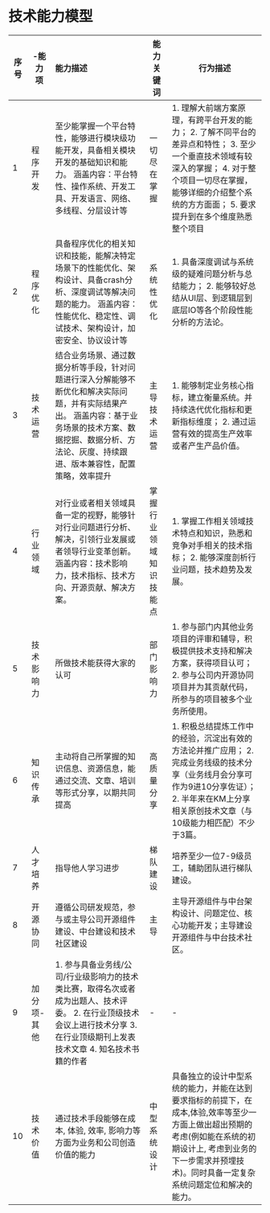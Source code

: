 # 技术能力模型



| 序号 | -能力项        | 能力描述                                                     | 能力关键词             | 行为描述                                                     |
| ---- | -------------- | :----------------------------------------------------------- | ---------------------- | ------------------------------------------------------------ |
| 1    | 程序<br />开发 | 至少能掌握一个平台特性，能够进行模块级功能开发，具备相关模块开发的基础知识和能力。 涵盖内容：平台特性、操作系统、开发工具、开发语言、网络、多线程、分层设计等 | 一切尽<br />在掌握     | 1. 理解大前端方案原理，有跨平台开发的能力； 2. 了解不同平台的差异点和特性； 3. 至少一个垂直技术领域有较深入的掌握； 4. 对于整个项目一切尽在掌握，能够详细的介绍整个系统的方方面面； 5. 要求提升到在多个维度熟悉整个项目 |
| 2    | 程序优化       | 具备程序优化的相关知识和技能，能解决特定场景下的性能优化、架构设计、具备crash分析、深度调试等解决问题的能力。 涵盖内容：性能优化、稳定性、调试技术、架构设计，加密安全、协议设计等 | 系统性优化             | 1. 具备深度调试与系统级的疑难问题分析与总结能力； 2. 能够较好总结从UI层、到逻辑层到底层IO等各个阶段性能分析的方法论。 |
| 3    | 技术运营       | 结合业务场景、通过数据分析等手段，针对问题进行深入分解能够不断优化和解决实际问题，并有实际结果产出。 涵盖内容：基于业务场景的技术方案、数据挖掘、数据分析、方法论、灰度、持续跟进、版本兼容性，配置策略，效率提升 | 主导技术运营           | 1. 能够制定业务核心指标，建立衡量系统。并持续迭代优化指标和更新指标维度； 2. 通过运营有效的提高生产效率或者产生产品价值。 |
| 4    | 行业领域       | 对行业或者相关领域具备一定的视野，能够针对行业问题进行分析、解决，引领行业发展或者领导行业变革创新。 涵盖内容：技术影响力，技术指标、技术方向、开源贡献、解决方案。 | 掌握行业领域知识技能点 | 1. 掌握工作相关领域技术特点和知识，熟悉和竞争对手相关的技术指标； 2. 能够深度剖析行业问题，技术趋势及发展。 |
| 5    | 技术影响力     | 所做技术能获得大家的认可                                     | 部门影响力             | 1. 参与部门内其他业务项目的评审和辅导，积极提供技术支持和解决方案，获得项目认可； 2. 参与公司内开源协同项目并为其贡献代码，所参与的项目被多个业务所使用。 |
| 6    | 知识传承       | 主动将自己所掌握的知识信息、资源信息，能通过交流、文章、培训等形式分享，以期共同提高 | 高质量分享             | 1. 积极总结提炼工作中的经验，沉淀出有效的方法论并推广应用； 2. 完成业务线级的技术分享（业务线月会分享可作为9进10分享佐证）； 2. 半年来在KM上分享相关原创技术文章（与10级能力相匹配）不少于3篇。 |
| 7    | 人才培养       | 指导他人学习进步                                             | 梯队建设               | 培养至少一位7-9级员工，辅助团队进行梯队建设。                |
| 8    | 开源协同       | 遵循公司研发规范，参与或主导公司开源组件建设、中台建设和技术社区建设 | 主导                   | 主导开源组件与中台架构设计、问题定位、核心功能开发；主导建设开源组件与中台技术社区。 |
| 9    | 加分项-其他    | 1. 参与具备业务线/公司/行业级影响力的技术类比赛，取得名次或者成为出题人、技术评委。 2. 在行业顶级技术会议上进行技术分享 3. 在行业顶级期刊上发表技术文章 4. 知名技术书籍的作者 | -                      | -                                                            |
| 10   | 技术价值       | 通过技术手段能够在成本, 体验, 效率, 影响力等方面为业务和公司创造价值的能力 | 中型系统设计           | 具备独立的设计中型系统的能力，并能在达到要求指标的前提下，在成本,体验,效率等至少一方面上做出超出预期的考虑(例如能在系统的初期设计上, 考虑到业务的下一步需求并预埋技术)。同时具备一定复杂系统问题定位和解决的能力。 |

